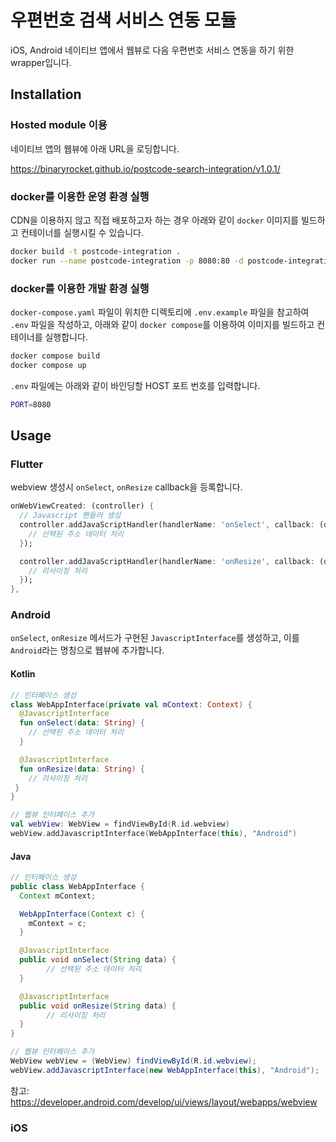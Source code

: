 # 우편번호 검색 서비스 연동 모듈

iOS, Android 네이티브 앱에서 웹뷰로 다음 우편번호 서비스 연동을 하기 위한 wrapper입니다.

## Installation

### Hosted module 이용

네이티브 앱의 웹뷰에 아래 URL을 로딩합니다.

https://binaryrocket.github.io/postcode-search-integration/v1.0.1/

### docker를 이용한 운영 환경 실행

CDN을 이용하지 않고 직접 배포하고자 하는 경우 아래와 같이 `docker` 이미지를 빌드하고 컨테이너를 실행시킬 수 있습니다.

```bash
docker build -t postcode-integration .
docker run --name postcode-integration -p 8080:80 -d postcode-integration
```

### docker를 이용한 개발 환경 실행

`docker-compose.yaml` 파일이 위치한 디렉토리에 `.env.example` 파일을 참고하여 `.env` 파일을 작성하고, 아래와 같이 `docker compose`를 이용하여 이미지를 빌드하고 컨테이너를 실행합니다.

```bash
docker compose build
docker compose up
```

`.env` 파일에는 아래와 같이 바인딩할 HOST 포트 번호를 입력합니다.

```bash
PORT=8080
```

## Usage

### Flutter

webview 생성시 `onSelect`, `onResize` callback을 등록합니다.

```dart
onWebViewCreated: (controller) {
  // Javascript 핸들러 생성
  controller.addJavaScriptHandler(handlerName: 'onSelect', callback: (data) {
    // 선택된 주소 데이터 처리
  });

  controller.addJavaScriptHandler(handlerName: 'onResize', callback: (data) {
    // 리사이징 처리
  });
},
```

### Android

`onSelect`, `onResize` 메서드가 구현된 `JavascriptInterface`를 생성하고, 이를 `Android`라는 명칭으로 웹뷰에 추가합니다.

#### Kotlin

```kotlin
// 인터페이스 생성
class WebAppInterface(private val mContext: Context) {
  @JavascriptInterface
  fun onSelect(data: String) {
    // 선택된 주소 데이터 처리
  }

  @JavascriptInterface
  fun onResize(data: String) {
    // 리사이징 처리
 }
}

// 웹뷰 인터페이스 추가
val webView: WebView = findViewById(R.id.webview)
webView.addJavascriptInterface(WebAppInterface(this), "Android")
```

#### Java

```java
// 인터페이스 생성
public class WebAppInterface {
  Context mContext;

  WebAppInterface(Context c) {
    mContext = c;
  }

  @JavascriptInterface
  public void onSelect(String data) {
		// 선택된 주소 데이터 처리
  }

  @JavascriptInterface
  public void onResize(String data) {
		// 리사이징 처리
  }
}

// 웹뷰 인터페이스 추가
WebView webView = (WebView) findViewById(R.id.webview);
webView.addJavascriptInterface(new WebAppInterface(this), "Android");
```

참고: https://developer.android.com/develop/ui/views/layout/webapps/webview

### iOS
